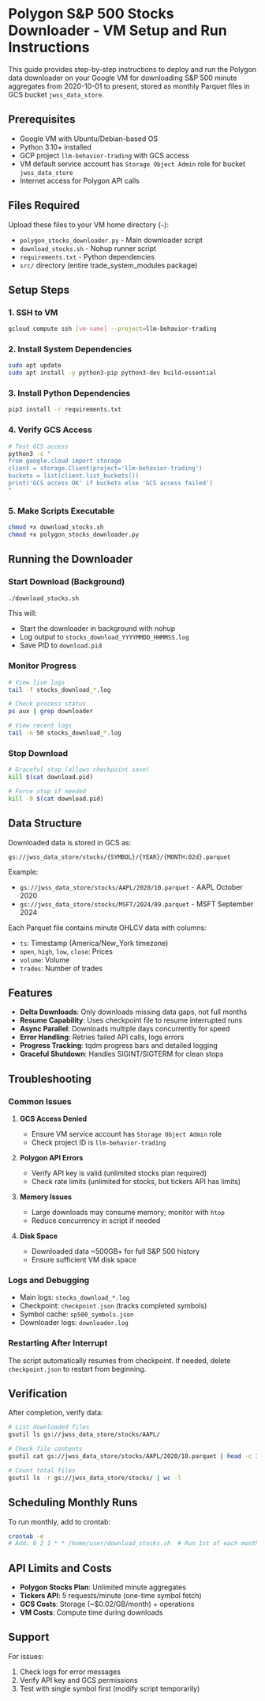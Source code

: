 # Polygon S&P 500 Stocks Downloader - VM Setup and Run Instructions

This guide provides step-by-step instructions to deploy and run the Polygon data downloader on your Google VM for downloading S&P 500 minute aggregates from 2020-10-01 to present, stored as monthly Parquet files in GCS bucket `jwss_data_store`.

## Prerequisites

- Google VM with Ubuntu/Debian-based OS
- Python 3.10+ installed
- GCP project `llm-behavior-trading` with GCS access
- VM default service account has `Storage Object Admin` role for bucket `jwss_data_store`
- Internet access for Polygon API calls

## Files Required

Upload these files to your VM home directory (`~`):
- `polygon_stocks_downloader.py` - Main downloader script
- `download_stocks.sh` - Nohup runner script
- `requirements.txt` - Python dependencies
- `src/` directory (entire trade_system_modules package)

## Setup Steps

### 1. SSH to VM
```bash
gcloud compute ssh [vm-name] --project=llm-behavior-trading
```

### 2. Install System Dependencies
```bash
sudo apt update
sudo apt install -y python3-pip python3-dev build-essential
```

### 3. Install Python Dependencies
```bash
pip3 install -r requirements.txt
```

### 4. Verify GCS Access
```bash
# Test GCS access
python3 -c "
from google.cloud import storage
client = storage.Client(project='llm-behavior-trading')
buckets = list(client.list_buckets())
print('GCS access OK' if buckets else 'GCS access failed')
"
```

### 5. Make Scripts Executable
```bash
chmod +x download_stocks.sh
chmod +x polygon_stocks_downloader.py
```

## Running the Downloader

### Start Download (Background)
```bash
./download_stocks.sh
```

This will:
- Start the downloader in background with nohup
- Log output to `stocks_download_YYYYMMDD_HHMMSS.log`
- Save PID to `download.pid`

### Monitor Progress
```bash
# View live logs
tail -f stocks_download_*.log

# Check process status
ps aux | grep downloader

# View recent logs
tail -n 50 stocks_download_*.log
```

### Stop Download
```bash
# Graceful stop (allows checkpoint save)
kill $(cat download.pid)

# Force stop if needed
kill -9 $(cat download.pid)
```

## Data Structure

Downloaded data is stored in GCS as:
```
gs://jwss_data_store/stocks/{SYMBOL}/{YEAR}/{MONTH:02d}.parquet
```

Example:
- `gs://jwss_data_store/stocks/AAPL/2020/10.parquet` - AAPL October 2020
- `gs://jwss_data_store/stocks/MSFT/2024/09.parquet` - MSFT September 2024

Each Parquet file contains minute OHLCV data with columns:
- `ts`: Timestamp (America/New_York timezone)
- `open`, `high`, `low`, `close`: Prices
- `volume`: Volume
- `trades`: Number of trades

## Features

- **Delta Downloads**: Only downloads missing data gaps, not full months
- **Resume Capability**: Uses checkpoint file to resume interrupted runs
- **Async Parallel**: Downloads multiple days concurrently for speed
- **Error Handling**: Retries failed API calls, logs errors
- **Progress Tracking**: tqdm progress bars and detailed logging
- **Graceful Shutdown**: Handles SIGINT/SIGTERM for clean stops

## Troubleshooting

### Common Issues

1. **GCS Access Denied**
   - Ensure VM service account has `Storage Object Admin` role
   - Check project ID is `llm-behavior-trading`

2. **Polygon API Errors**
   - Verify API key is valid (unlimited stocks plan required)
   - Check rate limits (unlimited for stocks, but tickers API has limits)

3. **Memory Issues**
   - Large downloads may consume memory; monitor with `htop`
   - Reduce concurrency in script if needed

4. **Disk Space**
   - Downloaded data ~500GB+ for full S&P 500 history
   - Ensure sufficient VM disk space

### Logs and Debugging

- Main logs: `stocks_download_*.log`
- Checkpoint: `checkpoint.json` (tracks completed symbols)
- Symbol cache: `sp500_symbols.json`
- Downloader logs: `downloader.log`

### Restarting After Interrupt

The script automatically resumes from checkpoint. If needed, delete `checkpoint.json` to restart from beginning.

## Verification

After completion, verify data:
```bash
# List downloaded files
gsutil ls gs://jwss_data_store/stocks/AAPL/

# Check file contents
gsutil cat gs://jwss_data_store/stocks/AAPL/2020/10.parquet | head -c 1000

# Count total files
gsutil ls -r gs://jwss_data_store/stocks/ | wc -l
```

## Scheduling Monthly Runs

To run monthly, add to crontab:
```bash
crontab -e
# Add: 0 2 1 * * /home/user/download_stocks.sh  # Run 1st of each month at 2 AM
```

## API Limits and Costs

- **Polygon Stocks Plan**: Unlimited minute aggregates
- **Tickers API**: 5 requests/minute (one-time symbol fetch)
- **GCS Costs**: Storage (~$0.02/GB/month) + operations
- **VM Costs**: Compute time during downloads

## Support

For issues:
1. Check logs for error messages
2. Verify API key and GCS permissions
3. Test with single symbol first (modify script temporarily)